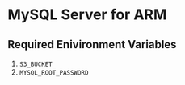 # MySQL Server for ARM

## Required Enivironment Variables

1. ```S3_BUCKET```
2. ```MYSQL_ROOT_PASSWORD```
